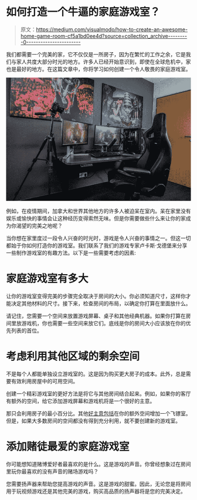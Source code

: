 # 如何打造一个牛逼的家庭游戏室？

> 原文：<https://medium.com/visualmodo/how-to-create-an-awesome-home-game-room-cf5a1bd0ee4d?source=collection_archive---------0----------------------->

我们都需要一个完美的家，它不仅仅是一所房子，因为在繁忙的工作之余，它是我们与家人共度大部分时光的地方。许多人已经开始意识到，即使在全球危机中，家也是最好的地方。在这篇文章中，你将学习如何创建一个令人敬畏的家庭游戏室。

![](img/def081d70fc6dce6b023b0c0a3300fc3.png)

例如，在疫情期间，加拿大和世界其他地方的许多人被迫呆在室内。呆在家里没有娱乐或愉快的事情会让这种经历变得索然无味。但是你需要做些什么来让你的家成为你渴望的完美之地呢？

当你想在家里度过一段令人兴奋的时光时，游戏是令人兴奋的事情之一。但这一切都始于你如何打造你的游戏室。我们联系了我们的游戏专家卢卡斯·戈德堡来分享一些制作游戏室的有趣方法。以下是一些需要考虑的因素:

# 家庭游戏室有多大

让你的游戏室变得完美的步骤完全取决于房间的大小。你必须知道尺寸，这样你才能决定其他材料的尺寸。接下来，检查房间的布局，以确定你打算在里面放什么。

请记住，您需要一个空间来放置游戏屏幕、桌子和其他经典机器。如果你打算在房间里放游戏机，你也需要一些空间来放它们。底线是你的房间大小应该放在你的优先列表的首位。

# 考虑利用其他区域的剩余空间

不是每个人都能单独设立游戏室的。这是因为购买更大房子的成本。此外，总是需要有效利用房屋中的可用空间。

创建一个精彩游戏室的更好方法是将它与其他房间结合起来。例如，如果你的客厅有额外的空间，给它添加游戏屏幕和游戏机将是一个很好的主意。

那只会利用房子的最小百分比。其他[好主意包括](https://visualmodo.com/things-to-consider-before-choosing-a-data-room-provider/)在你的额外空间增加一个飞镖室。但是，如果大多数房间的空间都没有得到充分利用，就不要创建新的游戏室。

# 添加赌徒最爱的家庭游戏室

你可能想知道赌博爱好者最喜欢的是什么。这是游戏的声音。你曾经想象过在房间里玩你最喜欢的没有声音的赌场游戏吗？

您需要扬声器来帮助您提高游戏的声音。这是游戏的甜蜜。因此，无论您是将房间用于玩视频游戏还是其他完美的游戏，购买高品质的扬声器将是您的完美决定。